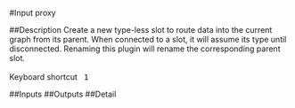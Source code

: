 #Input proxy

##Description
Create a new type-less slot to route data into the current graph from its parent. When connected to a slot, it will assume its type until disconnected. Renaming this plugin will rename the corresponding parent slot.<br><br>Keyboard shortcut&nbsp;&nbsp;&nbsp;<kbd>1</kbd>

##Inputs
##Outputs
##Detail

